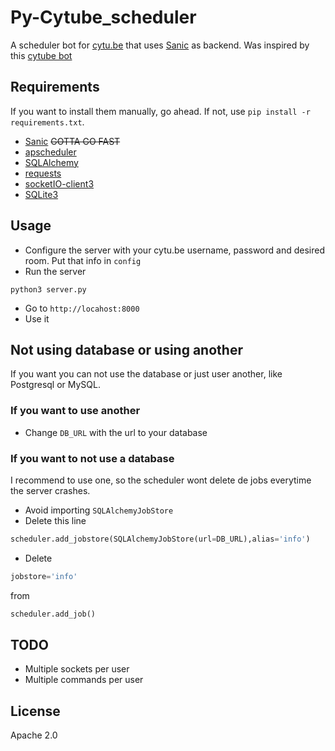 # Py-Cytube_scheduler
A scheduler bot for [cytu.be](https://cytu.be) that uses [Sanic](https://github.com/channelcat/sanic) as backend. Was inspired by this [cytube bot](https://github.com/nuclearace/CytubeBot)

## Requirements
If you want to install them manually, go ahead. If not, use `pip install -r requirements.txt`.
- [Sanic](https://github.com/channelcat/sanic) ~~GOTTA GO FAST~~
- [apscheduler](https://pypi.python.org/pypi/APScheduler)
- [SQLAlchemy](https://www.sqlalchemy.org/)
- [requests](http://docs.python-requests.org/en/master/)
- [socketIO-client3](https://pypi.python.org/pypi/socketIO-client3)
- [SQLite3](https://www.sqlite.org/)

## Usage
- Configure the server with your cytu.be username, password and desired room. Put that info in `config`
- Run the server
```
python3 server.py
```
- Go to `http://locahost:8000`
- Use it

## Not using database or using another
If you want you can not use the database or just user another, like Postgresql or MySQL.
### If you want to use another
- Change `DB_URL` with the url to your database
### If you want to not use a database
I recommend to use one, so the scheduler wont delete de jobs everytime the server crashes.
- Avoid importing `SQLAlchemyJobStore`
- Delete this line
```python
scheduler.add_jobstore(SQLAlchemyJobStore(url=DB_URL),alias='info')
```
- Delete 
```python
jobstore='info' 
```
from
```python
scheduler.add_job() 
```

## TODO
- Multiple sockets per user
- Multiple commands per user

## License
Apache 2.0
